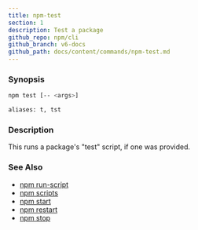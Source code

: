 ```yaml
---
title: npm-test
section: 1
description: Test a package
github_repo: npm/cli
github_branch: v6-docs
github_path: docs/content/commands/npm-test.md
---
```


### Synopsis

```bash
npm test [-- <args>]

aliases: t, tst
```

### Description

This runs a package's "test" script, if one was provided.

### See Also

* [npm run-script](/cli/v6/commands/npm-run-script)
* [npm scripts](/cli/v6/using-npm/scripts)
* [npm start](/cli/v6/commands/npm-start)
* [npm restart](/cli/v6/commands/npm-restart)
* [npm stop](/cli/v6/commands/npm-stop)
